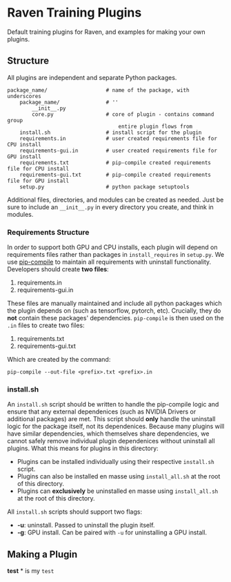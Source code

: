 # Raven Training Plugins
Default training plugins for Raven, and examples for making your own plugins.

## Structure
All plugins are independent and separate Python packages.
```
package_name/                   # name of the package, with underscores
    package_name/               # ''
        __init__.py             
        core.py                 # core of plugin - contains command group 
                                    entire plugin flows from
    install.sh                  # install script for the plugin
    requirements.in             # user created requirements file for CPU install
    requirements-gui.in         # user created requirements file for GPU install
    requirements.txt            # pip-compile created requirements file for CPU install
    requirements-gui.txt        # pip-compile created requirements file for GPU install
    setup.py                    # python package setuptools
```
Additional files, directories, and modules can be created as needed. Just be sure to include
an `__init__.py` in every directory you create, and think in modules.

### Requirements Structure
In order to support both GPU and CPU installs, each plugin will depend on
requirements files rather than packages in `install_requires` in `setup.py`. 
We use [pip-compile](https://github.com/jazzband/pip-tools) to maintain all requirements with
uninstall functionality. Developers should create **two files**:
1. requirements.in
2. requirements-gui.in

These files are manually maintained and include all python packages which the plugin
depends on (such as tensorflow, pytorch, etc). Crucially, they do **not** contain 
these packages' dependencies. `pip-compile` is then used on the `.in` files to create
two files:
1. requirements.txt
2. requirements-gui.txt

Which are created by the command:
```
pip-compile --out-file <prefix>.txt <prefix>.in
```

### install.sh
An `install.sh` script should be written to handle the pip-compile logic and ensure that any
external dependenices (such as NVIDIA Drivers or additional packages) are met. This script
should **only** handle the uninstall logic for the package itself, not its dependenices. Because many
plugins will have similar dependencies, which themselves share dependencies, we cannot safely remove
individual plugin dependenices without uninstall all plugins. What this means for plugins in this directory:
- Plugins can be installed individually using their respective `install.sh` script.
- Plugins can also be installed en masse using `install_all.sh` at the root of this directory.
- Plugins can **exclusively** be uninstalled en masse using `install_all.sh` at the root of this directory.

All `install.sh` scripts should support two flags:
- **-u**: uninstall. Passed to uninstall the plugin itself.
- **-g**: GPU install. Can be paired with `-u` for uninstalling a GPU install.

## Making a Plugin

**test** * is my `test` 
